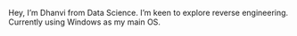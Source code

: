 Hey, I’m Dhanvi from Data Science. I’m keen to explore reverse engineering. Currently using Windows as my main OS.